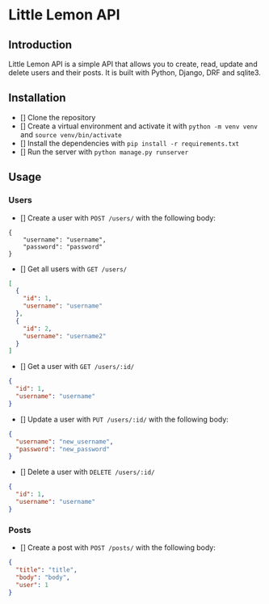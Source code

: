 # Little Lemon API

## Introduction

Little Lemon API is a simple API that allows you to create, read, update and delete users and their posts. It is built with Python, Django, DRF and sqlite3.

## Installation

- [] Clone the repository
- [] Create a virtual environment and activate it with `python -m venv venv` and `source venv/bin/activate`
- [] Install the dependencies with `pip install -r requirements.txt`
- [] Run the server with `python manage.py runserver`

## Usage

### Users

- [] Create a user with `POST /users/` with the following body:

```
{
    "username": "username",
    "password": "password"
}
```

- [] Get all users with `GET /users/`

```json
[
  {
    "id": 1,
    "username": "username"
  },
  {
    "id": 2,
    "username": "username2"
  }
]
```

- [] Get a user with `GET /users/:id/`

```json
{
  "id": 1,
  "username": "username"
}
```

- [] Update a user with `PUT /users/:id/` with the following body:

```json
{
  "username": "new_username",
  "password": "new_password"
}
```

- [] Delete a user with `DELETE /users/:id/`

```json
{
  "id": 1,
  "username": "username"
}
```

### Posts

- [] Create a post with `POST /posts/` with the following body:

```json
{
  "title": "title",
  "body": "body",
  "user": 1
}
```
